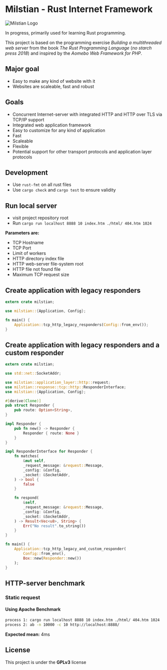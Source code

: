 # Milstian - Rust Internet Framework

![Milstian Logo](https://raw.githubusercontent.com/cjohansson/milstian-rust-internet-framework/master/html/img/logo1-modified.jpg)

In progress, primarily used for learning Rust programming.

This project is based on the programming exercise *Building a multithreaded web server* from the book *The Rust Programming Language* (*no starch press 2018*) and inspired by the *Aomebo Web Framework for PHP*.

## Major goal
* Easy to make any kind of website with it
* Websites are scaleable, fast and robust

## Goals
* Concurrent Internet-server with integrated HTTP and HTTP over TLS via TCP/IP support
* Integrated web application framework
* Easy to customize for any kind of application
* Fast
* Scaleable
* Flexible
* Potential support for other transport protocols and application layer protocols

## Development

* Use `rust-fmt` on all rust files
* Use `cargo check` and `cargo test` to ensure validity

## Run local server

* visit project repository root
* Run `cargo run localhost 8888 10 index.htm ./html/ 404.htm 1024`

**Parameters are:**
* TCP Hostname
* TCP Port
* Limit of workers
* HTTP directory index file
* HTTP web-server file-system root
* HTTP file not found file
* Maximum TCP request size

## Create application with legacy responders

``` rust
extern crate milstian;

use milstian::{Application, Config};

fn main() {
    Application::tcp_http_legacy_responders(Config::from_env());
}
```

## Create application with legacy responders and a custom responder

``` rust
extern crate milstian;

use std::net::SocketAddr;

use milstian::application_layer::http::request;
use milstian::response::tcp::http::ResponderInterface;
use milstian::{Application, Config};

#[derive(Clone)]
pub struct Responder {
    pub route: Option<String>,
}

impl Responder {
    pub fn new() -> Responder {
        Responder { route: None }
    }
}

impl ResponderInterface for Responder {
    fn matches(
        &mut self,
        _request_message: &request::Message,
        _config: &Config,
        _socket: &SocketAddr,
    ) -> bool {
        false
    }

    fn respond(
        &self,
        _request_message: &request::Message,
        _config: &Config,
        _socket: &SocketAddr,
    ) -> Result<Vec<u8>, String> {
        Err("No result".to_string())
    }
}

fn main() {
    Application::tcp_http_legacy_and_custom_responder(
        Config::from_env(),
        Box::new(Responder::new())
    );
}
```

## HTTP-server benchmark

### Static request

#### Using Apache Benchmark

``` bash
process 1: cargo run localhost 8888 10 index.htm ./html/ 404.htm 1024
process 2: ab -n 10000 -c 10 http://localhost:8888/
```

**Expected mean:** 4ms

## License

This project is under the **GPLv3** license
